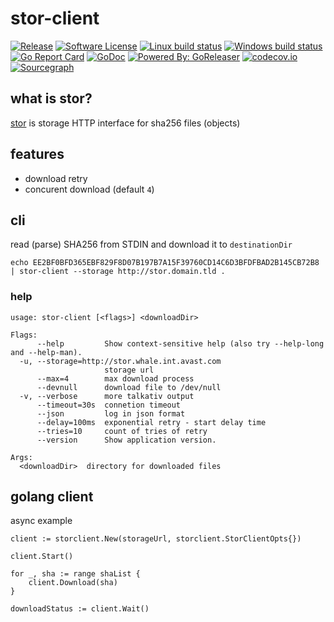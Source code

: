 # stor-client

[![Release](https://img.shields.io/github/release/avast/stor-client.svg?style=flat-square)](https://github.com/avast/stor-client/releases/latest)
[![Software License](https://img.shields.io/badge/license-MIT-brightgreen.svg?style=flat-square)](LICENSE.md)
[![Linux build status](https://img.shields.io/travis/avast/stor-client.svg?style=flat-square)](https://travis-ci.org/avast/stor-client)
[![Windows build status](https://ci.appveyor.com/api/projects/status/ab1v3564faurx8ad?svg=true)](https://ci.appveyor.com/project/JaSei/stor-client)
[![Go Report Card](https://goreportcard.com/badge/github.com/avast/stor-client?style=flat-square)](https://goreportcard.com/report/github.com/avast/stor-client)
[![GoDoc](https://godoc.org/github.com/avast/stor-client?status.svg&style=flat-square)](http://godoc.org/github.com/avast/stor-client)
[![Powered By: GoReleaser](https://img.shields.io/badge/powered%20by-goreleaser-green.svg?style=flat-square)](https://github.com/goreleaser)
[![codecov.io](https://codecov.io/github/avast/stor-client/coverage.svg?branch=master)](https://codecov.io/github/avast/stor-client?branch=master)
[![Sourcegraph](https://sourcegraph.com/github.com/avast/stor-client/-/badge.svg)](https://sourcegraph.com/github.com/avast/stor-client?badge)

## what is stor?

[stor](https://github.com/avast/stor) is storage HTTP interface for sha256 files (objects)

## features

* download retry
* concurent download (default `4`)

## cli

read (parse) SHA256 from STDIN and download it to `destinationDir`

```
echo EE2BF0BFD365EBF829F8D07B197B7A15F39760CD14C6D3BFDFBAD2B145CB72B8 | stor-client --storage http://stor.domain.tld .
```

### help

```
usage: stor-client [<flags>] <downloadDir>

Flags:
      --help         Show context-sensitive help (also try --help-long and --help-man).
  -u, --storage=http://stor.whale.int.avast.com
                     storage url
      --max=4        max download process
      --devnull      download file to /dev/null
  -v, --verbose      more talkativ output
      --timeout=30s  connetion timeout
      --json         log in json format
      --delay=100ms  exponential retry - start delay time
      --tries=10     count of tries of retry
      --version      Show application version.

Args:
  <downloadDir>  directory for downloaded files
```

## golang client

async example

```
client := storclient.New(storageUrl, storclient.StorClientOpts{})

client.Start()

for _, sha := range shaList {
	client.Download(sha)
}

downloadStatus := client.Wait()
```
